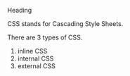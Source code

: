 Heading

CSS stands for Cascading Style Sheets.

There are 3 types of CSS.

1. inline CSS <!--This is used write CSS code within HTML line--><!--Recommended only for single element--><!--<html style="background: blue">. . .</html>-->
2. internal CSS <!--This is used to write all CSS code on HTML source code--><!--Recommended only for single page html file--><!--<style>html { background: red; } </style>-->
3. external CSS <!--This is used to link a CSS file in single line of code on head section of HTML and then used as reference in the body section--><!--Recommended for multipage html files--><!--<link rel="stylesheet" href="./styles.css"/>--><!--Write this only on head section of html file--><!--./styles.css = html { background: green; }-->
